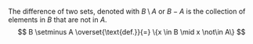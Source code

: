 
The difference of two sets, denoted with $B \setminus A$ or $B -A$ is the collection of elements in $B$ that are not in $A$.
$$
B \setminus A \overset{\text{def.}}{=} \{x \in B \mid x \not\in A\}
$$
